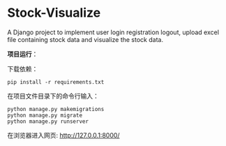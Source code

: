 # Stock-Visualize
A Django project to implement user login registration logout, upload excel file containing stock data and visualize the stock data.



**项目运行**：

下载依赖：

```
pip install -r requirements.txt
```

在项目文件目录下的命令行输入：

```
python manage.py makemigrations
python manage.py migrate
python manage.py runserver
```

在浏览器进入网页:  http://127.0.0.1:8000/

